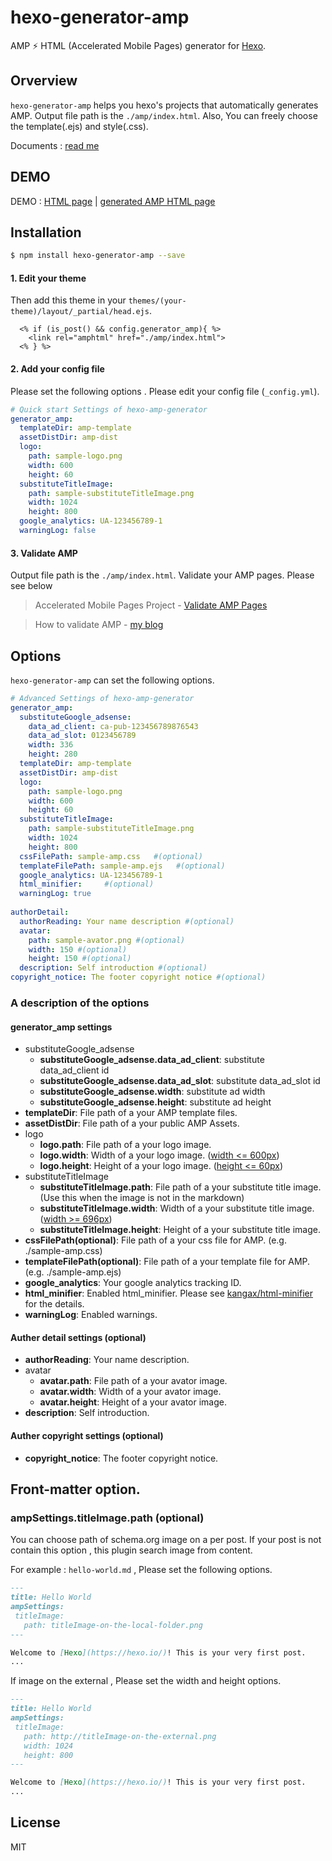 # hexo-generator-amp

AMP ⚡ HTML (Accelerated Mobile Pages) generator for [Hexo](https://github.com/hexojs/hexo).

## Orverview

`hexo-generator-amp` helps you hexo's projects that automatically generates AMP. 
Output file path is the `./amp/index.html`.  Also, You can freely choose the template(.ejs) and style(.css).
  
Documents : [read me](https://tea3.github.io/p/published-hexo-generator-amp/)
  
  
## DEMO

DEMO : [HTML page](https://tea3.github.io/p/hexo-markdown-notation/index.html)  |  [generated AMP HTML page](https://tea3.github.io/p/hexo-markdown-notation/index.amp.html#development=1)

## Installation

``` bash
$ npm install hexo-generator-amp --save
```

#### 1. Edit your theme

Then add this theme in your `themes/(your-theme)/layout/_partial/head.ejs`.

``` ejs
  <% if (is_post() && config.generator_amp){ %>
    <link rel="amphtml" href="./amp/index.html">
  <% } %>
```


#### 2. Add your config file

Please set the following options . Please edit your config file (`_config.yml`).

``` yaml
# Quick start Settings of hexo-amp-generator
generator_amp:
  templateDir: amp-template
  assetDistDir: amp-dist
  logo:
    path: sample-logo.png
    width: 600
    height: 60
  substituteTitleImage: 
    path: sample-substituteTitleImage.png
    width: 1024
    height: 800
  google_analytics: UA-123456789-1
  warningLog: false
```

#### 3. Validate AMP

Output file path is the `./amp/index.html`. Validate your AMP pages. Please see below

> Accelerated Mobile Pages Project - [Validate AMP Pages](https://www.ampproject.org/docs/guides/validate.html)

> How to validate AMP - [my blog](https://tea3.github.io/p/how-to-validate-amp/)


## Options

`hexo-generator-amp` can set the following options.

``` yaml
# Advanced Settings of hexo-amp-generator
generator_amp:
  substituteGoogle_adsense:
    data_ad_client: ca-pub-123456789876543
    data_ad_slot: 0123456789
    width: 336
    height: 280
  templateDir: amp-template
  assetDistDir: amp-dist
  logo:
    path: sample-logo.png
    width: 600
    height: 60
  substituteTitleImage: 
    path: sample-substituteTitleImage.png
    width: 1024
    height: 800
  cssFilePath: sample-amp.css   #(optional)
  templateFilePath: sample-amp.ejs   #(optional)
  google_analytics: UA-123456789-1
  html_minifier:     #(optional)
  warningLog: true
  
authorDetail:
  authorReading: Your name description #(optional)
  avatar:
    path: sample-avator.png #(optional)
    width: 150 #(optional)
    height: 150 #(optional)
  description: Self introduction #(optional)
copyright_notice: The footer copyright notice #(optional)
```




### A description of the options

#### generator_amp settings
- substituteGoogle_adsense
  - **substituteGoogle_adsense.data_ad_client**: substitute data_ad_client id
  - **substituteGoogle_adsense.data_ad_slot**: substitute data_ad_slot id
  - **substituteGoogle_adsense.width**: substitute ad width
  - **substituteGoogle_adsense.height**: substitute ad height
- **templateDir**: File path of a your AMP template files.
- **assetDistDir**: File path of a your public AMP Assets.
- logo
  - **logo.path**: File path of a your logo image.
  - **logo.width**: Width of a your logo image. ([width <= 600px](https://developers.google.com/structured-data/carousels/top-stories#logo_guidelines))
  - **logo.height**: Height of a your logo image. ([height <= 60px](https://developers.google.com/structured-data/carousels/top-stories#logo_guidelines))
- substituteTitleImage
  - **substituteTitleImage.path**: File path of a your substitute title image. (Use this when the image is not in the markdown)
  - **substituteTitleImage.width**: Width of a your substitute title image. ([width >= 696px](https://developers.google.com/structured-data/carousels/top-stories#markup_specification))
  - **substituteTitleImage.height**: Height of a your substitute title image.
- **cssFilePath(optional)**: File path of a your css file for AMP. (e.g. ./sample-amp.css)
- **templateFilePath(optional)**: File path of a your template file for AMP. (e.g. ./sample-amp.ejs)
- **google_analytics**: Your google analytics tracking ID.
- **html_minifier**: Enabled html_minifier. Please see [kangax/html-minifier](https://github.com/kangax/html-minifier) for the details.
- **warningLog**: Enabled warnings.

#### Auther detail settings (optional)
- **authorReading**: Your name description.
- avatar
  - **avatar.path**: File path of a your avator image.
  - **avatar.width**: Width of a your avator image.
  - **avatar.height**: Height of a your avator image.
- **description**: Self introduction.

#### Auther copyright settings (optional)

- **copyright_notice**: The footer copyright notice.



## Front-matter option.


### ampSettings.titleImage.path (optional)
You can choose path of schema.org image on a per post. If your post is not contain this option , this plugin search image from content. 

For example : `hello-world.md` , Please set the following options.

``` markdown
---
title: Hello World
ampSettings: 
 titleImage:
   path: titleImage-on-the-local-folder.png
---

Welcome to [Hexo](https://hexo.io/)! This is your very first post. 
...

```

If image on the external , Please set the width and height options.

``` markdown
---
title: Hello World
ampSettings: 
 titleImage:
   path: http://titleImage-on-the-external.png
   width: 1024
   height: 800
---

Welcome to [Hexo](https://hexo.io/)! This is your very first post. 
...

```


## License

MIT

[Hexo]: http://hexo.io/